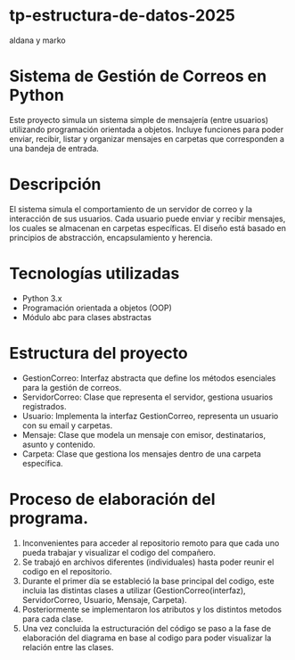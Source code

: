 # tp-estructura-de-datos-2025
aldana y marko
# Sistema de Gestión de Correos en Python
Este proyecto simula un sistema simple de mensajería (entre usuarios) utilizando programación orientada a objetos. Incluye funciones para poder enviar, recibir, listar y organizar mensajes en carpetas que corresponden a una bandeja de entrada.

# Descripción
El sistema simula el comportamiento de un servidor de correo y la interacción de sus usuarios. Cada usuario puede enviar y recibir mensajes, los cuales se almacenan en carpetas específicas. El diseño está basado en principios de abstracción, encapsulamiento y herencia.

# Tecnologías utilizadas
- Python 3.x
- Programación orientada a objetos (OOP)
- Módulo abc para clases abstractas

# Estructura del proyecto
- GestionCorreo: Interfaz abstracta que define los métodos esenciales para la gestión de correos.
- ServidorCorreo: Clase que representa el servidor, gestiona usuarios registrados.
- Usuario: Implementa la interfaz GestionCorreo, representa un usuario con su email y carpetas.
- Mensaje: Clase que modela un mensaje con emisor, destinatarios, asunto y contenido.
- Carpeta: Clase que gestiona los mensajes dentro de una carpeta específica.

# Proceso de elaboración del programa.
1. Inconvenientes para acceder al repositorio remoto para que cada uno pueda trabajar y visualizar el codigo del compañero.
2. Se trabajó en archivos diferentes (individuales) hasta poder reunir el codigo en el repositorio.
3. Durante el primer día se estableció la base principal del codigo, este incluia las distintas clases a utilizar (GestionCorreo(interfaz), ServidorCorreo, Usuario, Mensaje, Carpeta).
4. Posteriormente se implementaron los atributos y los distintos metodos para cada clase.
5. Una vez concluida la estructuración del código se paso a la fase de elaboración del diagrama en base al codigo para poder visualizar la relación entre las clases.
